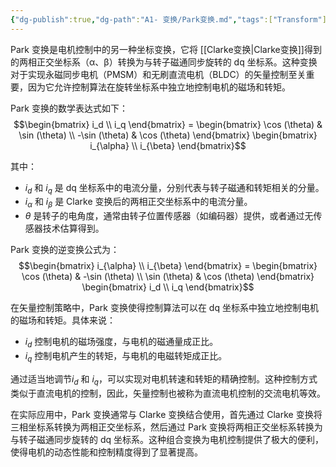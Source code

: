 ```yaml
---
{"dg-publish":true,"dg-path":"A1- 变换/Park变换.md","tags":["Transform"],"permalink":"/A1- 变换/Park变换/","dgPassFrontmatter":true,"noteIcon":"","created":"2024-09-18T14:32:37.776+08:00","updated":"2025-04-14T17:49:26.774+08:00"}
---
```



Park 变换是电机控制中的另一种坐标变换，它将 [[Clarke变换\|Clarke变换]]得到的两相正交坐标系（α、β）转换为与转子磁通同步旋转的 dq 坐标系。这种变换对于实现永磁同步电机（PMSM）和无刷直流电机（BLDC）的矢量控制至关重要，因为它允许控制算法在旋转坐标系中独立地控制电机的磁场和转矩。

Park 变换的数学表达式如下：
 $$\begin{bmatrix} i_d \\ i_q \end{bmatrix} = \begin{bmatrix} \cos (\theta) & \sin (\theta) \\ -\sin (\theta) & \cos (\theta) \end{bmatrix} \begin{bmatrix} i_{\alpha} \\ i_{\beta} \end{bmatrix}$$

其中：
- $i_d$ 和 $i_q$ 是 dq 坐标系中的电流分量，分别代表与转子磁通和转矩相关的分量。
- $i_{\alpha}$ 和 $i_{\beta}$ 是 Clarke 变换后的两相正交坐标系中的电流分量。
- $\theta$ 是转子的电角度，通常由转子位置传感器（如编码器）提供，或者通过无传感器技术估算得到。


Park 变换的逆变换公式为：
 $$\begin{bmatrix} i_{\alpha} \\ i_{\beta} \end{bmatrix} = \begin{bmatrix} \cos (\theta) & -\sin (\theta) \\ \sin (\theta) & \cos (\theta) \end{bmatrix} \begin{bmatrix} i_d \\ i_q \end{bmatrix}$$

在矢量控制策略中，Park 变换使得控制算法可以在 dq 坐标系中独立地控制电机的磁场和转矩。具体来说：
- $i_d$ 控制电机的磁场强度，与电机的磁通量成正比。
- $i_q$ 控制电机产生的转矩，与电机的电磁转矩成正比。

通过适当地调节$i_d$ 和 $i_q$，可以实现对电机转速和转矩的精确控制。这种控制方式类似于直流电机的控制，因此，矢量控制也被称为直流电机控制的交流电机等效。

在实际应用中，Park 变换通常与 Clarke 变换结合使用，首先通过 Clarke 变换将三相坐标系转换为两相正交坐标系，然后通过 Park 变换将两相正交坐标系转换为与转子磁通同步旋转的 dq 坐标系。这种组合变换为电机控制提供了极大的便利，使得电机的动态性能和控制精度得到了显著提高。

